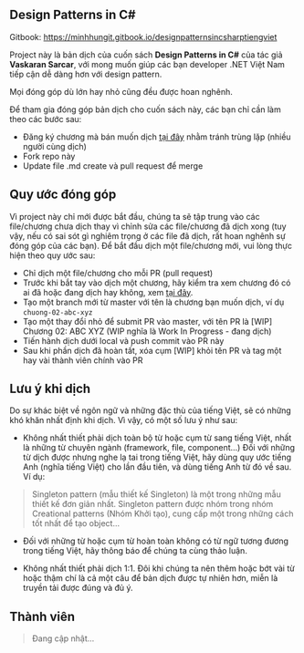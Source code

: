 ## Design Patterns in C#

Gitbook: https://minhhungit.gitbook.io/designpatternsincsharptiengviet


Project này là bản dịch của cuốn sách **Design Patterns in C#** của tác giả **Vaskaran Sarcar**, với mong muốn giúp các bạn developer .NET Việt Nam tiếp cận dễ dàng hơn với design pattern. 

Mọi đóng góp dù lớn hay nhỏ cũng đều được hoan nghênh.

Để tham gia đóng góp bản dịch cho cuốn sách này, các bạn chỉ cần làm theo các bước sau:

- Đăng ký chương mà bán muốn dịch [tại đây](https://github.com/minhhungit/designpatternsincsharptiengviet/issues/1) nhằm tránh trùng lặp (nhiều người cùng dịch)
- Fork repo này
- Update file .md create và pull request để merge

## Quy ước đóng góp

Vì project này chỉ mới được bắt đầu, chúng ta sẽ tập trung vào các file/chương chưa dịch thay vì chỉnh sửa các file/chương đã dịch xong (tuy vậy, nếu có sai sót gì nghiêm trọng ở các file đã dịch, rất hoan nghênh sự đóng góp của các bạn). Để bắt đầu dịch một file/chương mới, vui lòng thực hiện theo quy ước sau:

- Chỉ dịch một file/chương cho mỗi PR (pull request)
- Trước khi bắt tay vào dịch một chương, hãy kiểm tra xem chương đó có ai đã hoặc đang dịch hay không, xem [tại đây](https://github.com/minhhungit/designpatternsincsharptiengviet/issues/1).
- Tạo một branch mới từ master với tên là chương bạn muốn dịch, ví dụ `chuong-02-abc-xyz`
- Tạo một thay đổi nhỏ để submit PR vào master, với tên PR là [WIP] Chương 02: ABC XYZ (WIP nghĩa là Work In Progress - đang dịch)
- Tiến hành dịch dưới local và push commit vào PR này
- Sau khi phần dịch đã hoàn tất, xóa cụm [WIP] khỏi tên PR và tag một hay vài thành viên chính vào PR

## Lưu ý khi dịch

Do sự khác biệt về ngôn ngữ và những đặc thù của tiếng Việt, sẽ có những khó khăn nhất định khi dịch. Vì vậy, có một số lưu ý như sau:

- Không nhất thiết phải dịch toàn bộ từ hoặc cụm từ sang tiếng Việt, nhất là những từ chuyên ngành (framework, file, component…)
Đối với những từ dịch được nhưng nghe lạ tai trong tiếng Việt, hãy dùng quy ước tiếng Anh (nghĩa tiếng Việt) cho lần đầu tiên, và dùng tiếng Anh từ đó về sau. Ví dụ:
> Singleton pattern (mẫu thiết kế Singleton) là một trong những mẫu thiết kế đơn giản nhất. Singleton pattern được nhóm trong nhóm Creational patterns (Nhóm Khởi tạo), cung cấp một trong những cách tốt nhất để tạo object...

- Đối với những từ hoặc cụm từ hoàn toàn không có từ ngữ tương đương trong tiếng Việt, hãy thông báo để chúng ta cùng thảo luận.

- Không nhất thiết phải dịch 1:1. Đôi khi chúng ta nên thêm hoặc bớt vài từ hoặc thậm chí là cả một câu để bản dịch được tự nhiên hơn, miễn là truyền tải được đúng và đủ ý.

## Thành viên
> Đang cập nhật...
